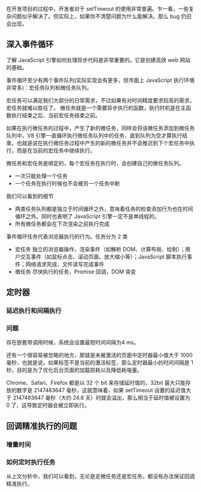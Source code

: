 在开发项目的过程中，开发者对于 setTimeout 的使用非常普遍。乍一看，一些复杂问题似乎解决了。但实际上，如果你不清楚问题为什么能解决。那么 bug 仍旧会出现。

## 深入事件循环

了解 JavaScript 引擎如何处理异步代码是非常重要的。它是创建高效 web 网站的基础。



事件循环至少有两个事件队列(实际实现会有更多，但市面上 JavaScript 执行环境非常多)：宏任务队列和微任务队列。

宏任务可以满足我们大部分的日常需求，不过如果有对时间精度要求较高的需求，宏任务就难以胜任了。
微任务就是一个需要异步执行的函数，执行时机是在主函数执行结束之后、当前宏任务结束之前。

如果在执行微任务的过程中，产生了新的微任务，同样会将该微任务添加到微任务队列中，V8 引擎一直循环执行微任务队列中的任务，直到队列为空才算执行结束。也就是说在执行微任务过程中产生的新的微任务并不会推迟到下个宏任务中执行，而是在当前的宏任务中继续执行。

微任务和宏任务是绑定的，每个宏任务在执行时，会创建自己的微任务队列。

- 一次只能处理一个任务
- 一个任务在执行时候也不会被另一个任务中断

我们可以看到的细节
- 两类任务队列都是独立于时间循环之外，意味着任务的检查添加行为也在时间循环之外。同时也表明了 JavaScript 引擎一定不是单线程的。
- 所有微任务都会在下次渲染之前执行完成

事件循环任务代表浏览器执行的行为。任务分为 2 类
- 宏任务 独立的浏览器操作，渲染事件（如解析 DOM、计算布局、绘制）；用户交互事件（如鼠标点击、滚动页面、放大缩小等）；JavaScript 脚本执行事件；网络请求完成、文件读写完成事件
- 微任务 尽快执行的任务，Promise 回调，DOM 突变


## 定时器

### 延迟执行和间隔执行

### 问题

存在嵌套带调用时候，系统会设置最短时间间隔为4 ms。

还有一个很容易被忽略的地方，那就是未被激活的页面中定时器最小值大于 1000 毫秒，也就是说，如果标签不是当前的激活标签，那么定时器最小的时间间隔是 1 秒，目的是为了优化后台页面的加载损耗以及降低耗电量。

Chrome、Safari、Firefox 都是以 32 个 bit 来存储延时值的，32bit 最大只能存放的数字是 2147483647 毫秒，这就意味着，如果 setTimeout 设置的延迟值大于 2147483647 毫秒（大约 24.8 天）时就会溢出，那么相当于延时值被设置为 0 了，这导致定时器会被立即执行。

## 回调精准执行的问题

### 增量时间

### 如何定时执行任务

从上文分析中，我们可以看到，无论是走微任务还是宏任务，都没有办法保证回调精准执行。
